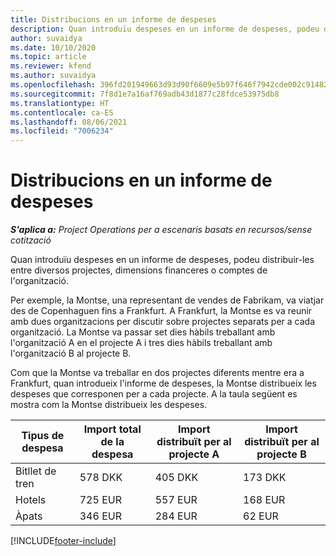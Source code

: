 ```yaml
---
title: Distribucions en un informe de despeses
description: Quan introduïu despeses en un informe de despeses, podeu distribuir-les entre diversos projectes, entitats jurídiques o comptes de l'organització.
author: suvaidya
ms.date: 10/10/2020
ms.topic: article
ms.reviewer: kfend
ms.author: suvaidya
ms.openlocfilehash: 396fd201949663d93d90f6609e5b97f646f7942cde002c91482fa7dc26c394ae
ms.sourcegitcommit: 7f8d1e7a16af769adb43d1877c28fdce53975db8
ms.translationtype: HT
ms.contentlocale: ca-ES
ms.lasthandoff: 08/06/2021
ms.locfileid: "7006234"
---
```

# <a name="distributions-on-an-expense-report"></a>Distribucions en un informe de despeses

_**S'aplica a:** Project Operations per a escenaris basats en recursos/sense cotització_

Quan introduïu despeses en un informe de despeses, podeu distribuir-les entre diversos projectes, dimensions financeres o comptes de l'organització.

Per exemple, la Montse, una representant de vendes de Fabrikam, va viatjar des de Copenhaguen fins a Frankfurt. A Frankfurt, la Montse es va reunir amb dues organitzacions per discutir sobre projectes separats per a cada organització. La Montse va passar set dies hàbils treballant amb l'organització A en el projecte A i tres dies hàbils treballant amb l'organització B al projecte B.

Com que la Montse va treballar en dos projectes diferents mentre era a Frankfurt, quan introdueix l'informe de despeses, la Montse distribueix les despeses que corresponen per a cada projecte. A la taula següent es mostra com la Montse distribueix les despeses.

| Tipus de despesa | Import total de la despesa | Import distribuït per al projecte A | Import distribuït per al projecte B |
|--------------|----------------------|---------------------------------|---------------------------------|
| Bitllet de tren   | 578 DKK              | 405 DKK                         | 173 DKK                         |
| Hotels        | 725 EUR              | 557 EUR                         | 168 EUR                         |
| Àpats        | 346 EUR              | 284 EUR                         | 62 EUR                          |


[!INCLUDE[footer-include](../includes/footer-banner.md)]